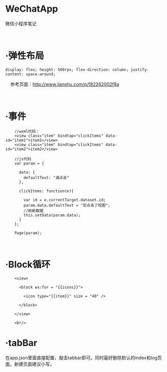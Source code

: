 # WeChatApp
微信小程序笔记


<br/>

·弹性布局
===========

    display: flex; height: 500rpx; flex-direction: column; justify-content: space-around;
    
参考页面：http://www.jianshu.com/p/f82262002f8a


<br/>

·事件
===========

        //wxml代码：
        <view class="item" bindtap="clickItems" data-id="item1">item1</view>
        <view class="item" bindtap="clickItems" data-id="item2">item2</view>
    
        //js代码
        var param = {

          data: {
            defaultText: "请点击"
          },

          clickItems: function(e){

            var id = e.currentTarget.dataset.id;
            param.data.defaultText = "您点击了视图";
            //刷新数据
            this.setData(param.data);
          }
        };

        Page(param);





<br/>

·Block循环
===========
        <view>

          <block wx:for = "{{icons}}">

            <icon type="{{item}}" size = "40" />

          </block>

        </view>
        
        <br/>

·tabBar
===========
在app.json里面直接配置，敲击tabbar即可。同时最好删除默认的index和log页面。新建页面建议小写。
